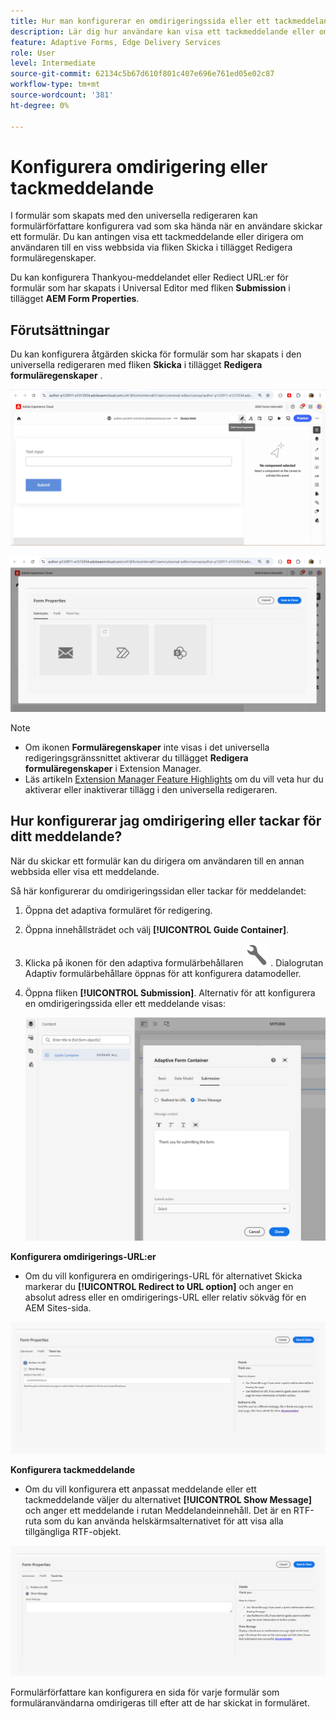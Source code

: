 ```yaml
---
title: Hur man konfigurerar en omdirigeringssida eller ett tackmeddelande?
description: Lär dig hur användare kan visa ett tackmeddelande eller omdirigeras till en webbsida som formulärförfattare kan konfigurera när de skapar formuläret.
feature: Adaptive Forms, Edge Delivery Services
role: User
level: Intermediate
source-git-commit: 62134c5b67d610f801c407e696e761ed05e02c87
workflow-type: tm+mt
source-wordcount: '381'
ht-degree: 0%

---
```


# Konfigurera omdirigering eller tackmeddelande

I formulär som skapats med den universella redigeraren kan formulärförfattare konfigurera vad som ska hända när en användare skickar ett formulär. Du kan antingen visa ett tackmeddelande eller dirigera om användaren till en viss webbsida via fliken Skicka i tillägget Redigera formuläregenskaper.

Du kan konfigurera Thankyou-meddelandet eller Rediect URL:er för formulär som har skapats i Universal Editor med fliken **Submission** i tillägget **AEM Form Properties**.

## Förutsättningar

Du kan konfigurera åtgärden skicka för formulär som har skapats i den universella redigeraren med fliken **Skicka** i tillägget **Redigera formuläregenskaper** .

![Ikon för formuläregenskaper](/help/forms/assets/ue-form-properties-icon.png)

![Formuläregenskaper för Universal Editor](/help/forms/assets/ue-form-properties.png)

>[!NOTE]
>
>* Om ikonen **Formuläregenskaper** inte visas i det universella redigeringsgränssnittet aktiverar du tillägget **Redigera formuläregenskaper** i Extension Manager.
>* Läs artikeln [Extension Manager Feature Highlights](https://developer.adobe.com/uix/docs/extension-manager/feature-highlights/#enablingdisabling-extensions) om du vill veta hur du aktiverar eller inaktiverar tillägg i den universella redigeraren.

## Hur konfigurerar jag omdirigering eller tackar för ditt meddelande?

När du skickar ett formulär kan du dirigera om användaren till en annan webbsida eller visa ett meddelande.

Så här konfigurerar du omdirigeringssidan eller tackar för meddelandet:

1. Öppna det adaptiva formuläret för redigering.
1. Öppna innehållsträdet och välj **[!UICONTROL Guide Container]**.
1. Klicka på ikonen för den adaptiva formulärbehållaren ![Egenskaper för den adaptiva formulärbehållaren](/help/forms/assets/configure-icon.svg) . Dialogrutan Adaptiv formulärbehållare öppnas för att konfigurera datamodeller.
1. Öppna fliken **[!UICONTROL Submission]**. Alternativ för att konfigurera en omdirigeringssida eller ett meddelande visas:

   ![Dialogrutan Skicka i Guide Container för att konfigurera en omdirigeringssida eller ett meddelande](/help/forms/assets/adaptive-forms-core-components-redirect-page-or-thank-you-message.png)

**Konfigurera omdirigerings-URL:er**

* Om du vill konfigurera en omdirigerings-URL för alternativet Skicka markerar du **[!UICONTROL Redirect to URL option]** och anger en absolut adress eller en omdirigerings-URL eller relativ sökväg för en AEM Sites-sida.

![omdirigering](/help/edge/docs/forms/universal-editor/assets/redirect-ue.png)

**Konfigurera tackmeddelande**

* Om du vill konfigurera ett anpassat meddelande eller ett tackmeddelande väljer du alternativet **[!UICONTROL Show Message]** och anger ett meddelande i rutan Meddelandeinnehåll. Det är en RTF-ruta som du kan använda helskärmsalternativet för att visa alla tillgängliga RTF-objekt.

![tack](/help/edge/docs/forms/universal-editor/assets/thankyou-ue.png)

Formulärförfattare kan konfigurera en sida för varje formulär som formuläranvändarna omdirigeras till efter att de har skickat in formuläret.

